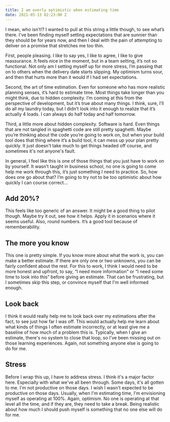 ```yaml
---
title: I am overly optimistic when estimating time
date: 2021-05-13 02:23:00 Z
---
```


I mean, who isn’t!? I wanted to pull at this string a little though, to see what’s there. I've been finding myself setting expectations that are sunnier than they should be for years now, and then I deal with the pain of attempting to deliver on a promise that stretches me too thin.

First, people pleasing. I like to say yes, I like to agree, I like to give reassurance. It feels nice in the moment, but in a team setting, it’s not so functional. Not only am I setting myself up for more stress, I’m passing that on to others when the delivery date starts slipping. My optimism turns sour, and then that hurts more than it would if I had set expectations.

Second, the art of time estimation. Even for someone who has more realistic planning senses, it’s hard to estimate time. Most things take longer than you might think, due to hidden complexity. I’m coming at this from the perspective of development, but it’s true about many things. I think, sure, I’ll do all my laundry today, but I didn’t look into it enough to realize that it’s actually 4 loads. I can always do half today and half tomorrow.

Third, a little more about hidden complexity. Software is hard. Even things that are not tangled in spaghetti code are still pretty spaghetti. Maybe you’re thinking about the code you’re going to work on, but when your build tool does that thing where it’s a build tool, it can mess up your plan pretty quickly. It just doesn't take much to get things headed off course, and sometimes it's not anyone's fault.

In general, I feel like this is one of those things that you just have to work on by yourself. It wasn’t taught in business school, no one is going to come help me work through this, it’s just something I need to practice. So, how does one go about that? I’m going to try not to be too optimistic about how quickly I can course correct…

## Add 20%?

This feels like too generic of an answer. It might be a good thing to pilot though. Maybe try it out, see how it helps. Apply it in scenarios where it seems useful. Also, round numbers. It’s a good tool because of rememberability.

## The more you know

This one is pretty simple. If you know more about what the work is, you can make a better estimate. If there are only one or two unknowns, you can be fairly confident about the rest. For this to work, I think I would need to be more honest and upfront, to say, “I need more information” or “I need some time to look into this” before giving an estimate. That can be frustrating, but I sometimes skip this step, or convince myself that I'm well informed enough.

## Look back

I think it would really help me to look back over my estimations after the fact, to see just how far I was off. This would actually help me learn about what kinds of things I often estimate incorrectly, or at least give me a baseline of how much of a problem this is. Typically, when I give an estimate, there's no system to close that loop, so I've been missing out on those learning experiences. Again, not something anyone else is going to do for me.

## Stress

Before I wrap this up, I have to address stress. I think it's a major factor here. Especially with what we've all been through. Some days, it's all gotten to me. I'm not productive on those days. I wish I wasn't expected to be productive on those days. Usually, when I'm estimating time, I'm envisioning myself as operating at 100%. Again, optimism. No one is operating at that level all the time, and if they are, they need to take a break. Being realistic about how much I should push myself is something that no one else will do for me.